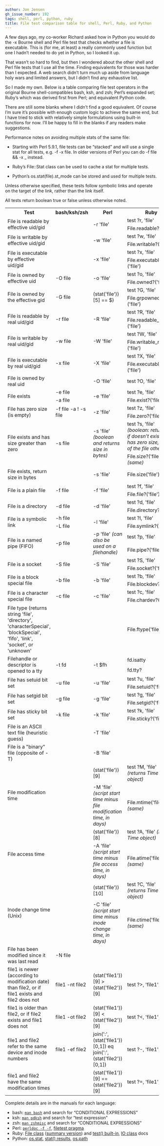 ```yaml
---
author: Jon Jensen
gh_issue_number: 192
tags: shell, perl, python, ruby
title: File test comparison table for shell, Perl, Ruby, and Python
---
```


A few days ago, my co-worker Richard asked how in Python you would do the -x Bourne shell and Perl file test that checks whether a file is executable. This is (for me, at least) a really commonly used function but one I hadn’t needed to do yet in Python, so I looked it up.

That wasn’t so hard to find, but then I wondered about the other shell and Perl file tests that I use all the time. Finding equivalents for those was harder than I expected. A web search didn’t turn much up aside from language holy wars and limited answers, but I didn’t find any exhaustive list.

So I made my own. Below is a table comparing file test operators in the original Bourne shell-compatibles bash, ksh, and zsh; Perl’s expanded set; Ruby’s which was derived first from Perl; and equivalent Python code.

There are still some blanks where I didn’t find a good equivalent. Of course I’m sure it’s possible with enough custom logic to achieve the same end, but I have tried to stick with relatively simple formulations using built-in functions for now. I’ll be happy to fill in the blanks if any readers make suggestions.

Performance notes on avoiding multiple stats of the same file:

- Starting with Perl 5.9.1, file tests can be “stacked” and will use a single stat for all tests, e.g. -f -x file. In older versions of Perl you can do -f file && -x _ instead.

- Ruby’s File::Stat class can be used to cache a stat for multiple tests.

- Python’s os.stat(file).st_mode can be stored and used for multiple tests.

Unless otherwise specified, these tests follow symbolic links and operate on the target of the link, rather than the link itself.

All tests return boolean true or false unless otherwise noted.

<table class="fancy">
<tbody><tr>
<th>Test</th>
<th>bash/ksh/zsh</th>
<th>Perl</th>
<th>Ruby</th>
<th>Python</th>
</tr>

<tr>
<td rowspan="2">File is readable by effective uid/gid</td>
<td rowspan="2"></td>
<td rowspan="2">-r 'file'</td>
<td>test ?r, 'file'</td>
<td rowspan="2"></td>
</tr>

<tr>
<td>File.readable?('file')</td>
</tr>

<tr>
<td rowspan="2">File is writable by effective uid/gid</td>
<td rowspan="2"></td>
<td rowspan="2">-w 'file'</td>
<td>test ?w, 'file'</td>
<td rowspan="2"></td>
</tr>

<tr>
<td>File.writable?('file')</td>
</tr>

<tr>
<td rowspan="2">File is executable by effective uid/gid</td>
<td rowspan="2"></td>
<td rowspan="2">-x 'file'</td>
<td>test ?x, 'file'</td>
<td rowspan="2"></td>
</tr>

<tr>
<td>File.executable?('file')</td>
</tr>

<tr>
<td rowspan="2">File is owned by effective uid</td>
<td rowspan="2">-O file</td>
<td rowspan="2">-o 'file'</td>
<td>test ?o, 'file'</td>
<td rowspan="2">os.stat('file').st_uid == os.geteuid()</td>
</tr>

<tr>
<td>File.owned?('file')</td>
</tr>

<tr>
<td rowspan="2">File is owned by the effective gid</td>
<td rowspan="2">-G file</td>
<td rowspan="2">(stat('file'))[5] == $)</td>
<td>test ?G, 'file'</td>
<td rowspan="2">os.stat('file').st_gid == os.getegid()</td>
</tr>

<tr>
<td>File.grpowned?('file')</td>
</tr>

<tr>
<td rowspan="2">File is readable by real uid/gid</td>
<td rowspan="2">-r file</td>
<td rowspan="2">-R 'file'</td>
<td>test ?R, 'file'</td>
<td rowspan="2">os.access('file', os.R_OK)</td>
</tr>

<tr>
<td>File.readable_real?('file')</td>
</tr>

<tr>
<td rowspan="2">File is writable by real uid/gid</td>
<td rowspan="2">-w file</td>
<td rowspan="2">-W 'file'</td>
<td>test ?W, 'file'</td>
<td rowspan="2">os.access('file', os.W_OK)</td>
</tr>

<tr>
<td>File.writable_real?('file')</td>
</tr>

<tr>
<td rowspan="2">File is executable by real uid/gid</td>
<td rowspan="2">-x file</td>
<td rowspan="2">-X 'file'</td>
<td>test ?X, 'file'</td>
<td rowspan="2">os.access('file', os.X_OK)</td>
</tr>

<tr>
<td>File.executable_real?('file')</td>
</tr>

<tr>
<td>File is owned by real uid</td>
<td></td>
<td>-O 'file'</td>
<td>test ?O, 'file'</td>
<td>os.stat('file').st_uid == os.getuid()</td>
</tr>

<tr>
<td rowspan="2">File exists</td>
<td>-e file</td>
<td rowspan="2">-e 'file'</td>
<td>test ?e, 'file'</td>
<td rowspan="2">os.path.exists('file')</td>
</tr>

<tr>
<td>-a file</td>
<td>File.exist?('file')</td>
</tr>

<tr>
<td rowspan="2">File has zero size (is empty)</td>
<td rowspan="2">-f file -a ! -s file</td>
<td rowspan="2">-z 'file'</td>
<td>test ?z, 'file'</td>
<td>os.path.getsize('file') == 0</td>
</tr>

<tr>
<td>File.zero?('file')</td>
<td>os.stat('file').st_size == 0</td>
</tr>

<tr>
<td rowspan="2">File exists and has size greater than zero</td>
<td rowspan="2">-s file</td>
<td rowspan="2">-s 'file' <em>(boolean and returns size in bytes)</em></td>
<td>test ?s, 'file' <em>(boolean: returns nil if doesn't exist or has zero size, size of the file otherwise)</em></td>
<td>os.path.getsize('file') > 0</td>
</tr>

<tr>
<td>File.size?('file') <em>(same)</em><br/>
</td><td>os.stat('file').st_size > 0</td>
</tr>

<tr>
<td rowspan="2">File exists, return size in bytes</td>
<td rowspan="2"></td>
<td rowspan="2">-s 'file'</td>
<td rowspan="2">File.size('file')</td>
<td>os.path.getsize('file')</td>
</tr>

<tr>
<td>os.stat('file').st_size</td>
</tr>

<tr>
<td rowspan="2">File is a plain file</td>
<td rowspan="2">-f file</td>
<td rowspan="2">-f 'file'</td>
<td>test ?f, 'file'</td>
<td>os.path.isfile('file')</td>
</tr>

<tr>
<td>File.file?('file')</td>
<td>stat.S_ISREG(os.stat('file').st_mode)</td>
</tr>

<tr>
<td rowspan="2">File is a directory</td>
<td rowspan="2">-d file</td>
<td rowspan="2">-d 'file'</td>
<td>test ?d, 'file'</td>
<td>os.path.isdir('file')</td>
</tr>

<tr>
<td>File.directory?('file')</td>
<td>stat.S_ISDIR(os.stat('file').st_mode)</td>
</tr>

<tr>
<td rowspan="2">File is a symbolic link</td>
<td>-h file</td>
<td rowspan="2">-l 'file'</td>
<td>test ?l, 'file'</td>
<td>os.path.islink('file')</td>
</tr>

<tr>
<td>-L file</td>
<td>File.symlink?('file')</td>
<td>stat.S_ISLNK(os.lstat('file').st_mode)</td>
</tr>

<tr>
<td rowspan="2">File is a named pipe (FIFO)</td>
<td rowspan="2">-p file</td>
<td rowspan="2">-p 'file' <em>(can also be used on a filehandle)</em></td>
<td>test ?p, 'file'</td>
<td rowspan="2">stat.S_ISFIFO(os.stat('file').st_mode)</td>
</tr>

<tr>
<td>File.pipe?('file')</td>
</tr>

<tr>
<td rowspan="2">File is a socket</td>
<td rowspan="2">-S file</td>
<td rowspan="2">-S 'file'</td>
<td>test ?S, 'file'</td>
<td rowspan="2">stat.S_ISSOCK(os.stat('file').st_mode)</td>
</tr>

<tr>
<td>File.socket?('file')</td>
</tr>

<tr>
<td rowspan="2">File is a block special file</td>
<td rowspan="2">-b file</td>
<td rowspan="2">-b 'file'</td>
<td>test ?b, 'file'</td>
<td rowspan="2">stat.S_ISBLK(os.stat('file').st_mode)</td>
</tr>

<tr>
<td>File.blockdev?('file')</td>
</tr>

<tr>
<td rowspan="2">File is a character special file</td>
<td rowspan="2">-c file</td>
<td rowspan="2">-c 'file'</td>
<td>test ?c, 'file'</td>
<td rowspan="2">stat.S_ISCHR(os.stat('file').st_mode)</td>
</tr>

<tr>
<td>File.chardev?('file')</td>
</tr>

<tr>
<td>File type (returns string 'file', 'directory', 'characterSpecial', 'blockSpecial', 'fifo', 'link', 'socket', or 'unknown'</td>
<td></td>
<td></td>
<td>File.ftype('file')</td>
<td></td>
</tr>

<tr>
<td rowspan="2">Filehandle or descriptor is opened to a tty</td>
<td rowspan="2">-t fd</td>
<td rowspan="2">-t $fh</td>
<td>fd.isatty</td>
<td rowspan="2">os.isatty(fd)</td>
</tr>

<tr>
<td>fd.tty?</td>
</tr>

<tr>
<td rowspan="2">File has setuid bit set</td>
<td rowspan="2">-u file</td>
<td rowspan="2">-u 'file'</td>
<td>test ?u, 'file'</td>
<td rowspan="2">os.stat('file').st_mode & stat.S_ISGID</td>
</tr>

<tr>
<td>File.setuid?('file')</td>
</tr>

<tr>
<td rowspan="2">File has setgid bit set</td>
<td rowspan="2">-g file</td>
<td rowspan="2">-g 'file'</td>
<td>test ?g, 'file'</td>
<td rowspan="2">os.stat('file').st_mode & stat.S_ISUID</td>
</tr>

<tr>
<td>File.setgid?('file')</td>
</tr>

<tr>
<td rowspan="2">File has sticky bit set</td>
<td rowspan="2">-k file</td>
<td rowspan="2">-k 'file'</td>
<td>test ?k, 'file'</td>
<td rowspan="2">os.stat('file').st_mode & stat.S_ISVTX</td>
</tr>

<tr>
<td>File.sticky?('file')</td>
</tr>

<tr>
<td>File is an ASCII text file (heuristic guess)</td>
<td></td>
<td>-T 'file'</td>
<td></td>
<td></td>
</tr>

<tr>
<td>File is a "binary" file (opposite of -T)</td>
<td></td>
<td>-B 'file'</td>
<td></td>
<td></td>
</tr>

<tr>
<td rowspan="2">File modification time</td>
<td rowspan="2"></td>
<td>(stat('file'))[9]</td>
<td>test ?M, 'file' <em>(returns Time object)</em></td>
<td rowspan="2">os.stat('file').st_mtime</td>
</tr>

<tr>
<td>-M 'file' <em>(script start time minus file modification time, in days)</em></td>
<td>File.mtime('file') <em>(same)</em></td>
</tr>

<tr>
<td rowspan="2">File access time</td>
<td rowspan="2"></td>
<td>(stat('file'))[8]</td>
<td>test ?A, 'file' <em>(returns Time object)</em></td>
<td rowspan="2">os.stat('file').st_atime</td>
</tr>

<tr>
<td>-A 'file' <em>(script start time minus file access time, in days)</em></td>
<td>File.atime('file') <em>(same)</em></td>
</tr>

<tr>
<td rowspan="2">Inode change time (Unix)</td>
<td rowspan="2"></td>
<td>(stat('file'))[10]</td>
<td>test ?C, 'file' <em>(returns Time object)</em></td>
<td rowspan="2">os.stat('file').st_ctime</td>
</tr>

<tr>
<td>-C 'file' <em>(script start time minus inode change time, in days)</em></td>
<td>File.ctime('file') <em>(same)</em></td>
</tr>

<tr>
<td>File has been modified since it was last read</td>
<td>-N file</td>
<td></td>
<td></td>
<td></td>
</tr>

<tr>
<td>file1 is newer (according to modification date) than file2, or if file1 exists and file2 does not</td>
<td>file1 -nt file2</td>
<td>(stat('file1'))[9] > (stat('file2'))[9]</td>
<td>test ?>, 'file1', 'file2'</td>
<td>os.path.exists('file1') and (not os.path.exists('file2') or os.stat('file1').st_mtime > os.stat('file2').st_mtime)</td>
</tr>

<tr>
<td>file1 is older than file2, or if file2 exists and file1 does not</td>
<td>file1 -ot file2</td>
<td>(stat('file1'))[9] < (stat('file2'))[9]</td>
<td>test ?<, 'file1', 'file2'</td>
<td>os.path.exists('file2') and (not os.path.exists('file1') or os.stat('file1').st_mtime < os.stat('file2').st_mtime)</td>
</tr>

<tr>
<td>file1 and file2 refer to the same device and inode numbers</td>
<td>file1 -ef file2</td>
<td>join(':', (stat('file1'))[0,1]) eq join(':', (stat('file2'))[0,1])</td>
<td>test ?-, 'file1', 'file2'</td>
<td>os.path.samefile('file1', 'file2')</td>
</tr>

<tr>
<td>file1 and file2 have the same modification times</td>
<td></td>
<td>(stat('file1'))[9] == (stat('file2'))[9]</td>
<td>test ?=, 'file1', 'file2'</td>
<td>os.stat('file1').st_mtime == os.stat('file2').st_mtime</td>
</tr>

</tbody></table>

Complete details are in the manuals for each language:

- bash: [`man bash`](https://linux.die.net/man/1/bash) and search for “CONDITIONAL EXPRESSIONS”
- ksh: [`man pdksh`](https://linux.die.net/man/1/pdksh) and search for “test expression”
- zsh: [`man zshmisc`](https://linux.die.net/man/1/zshmisc) and search for “CONDITIONAL EXPRESSIONS”
- Perl: [`perldoc -f -f`](https://perldoc.perl.org/functions/-X.html), [filetest pragma](https://perldoc.perl.org/filetest.html)
- Ruby: [File class](https://ruby-doc.org/core-2.5.1/File.html) ([summary version](https://www.tutorialspoint.com/ruby/ruby_file_methods.htm)) and [test() built-in](https://ruby-doc.org/core-1.8.7/Kernel.html#M001085), [IO class](https://ruby-doc.org/core-2.5.1/IO.html) docs
- Python: [os.stat](https://docs.python.org/3/library/os.html#os.stat), [stat() results](https://docs.python.org/3/library/stat.html), [os.path](https://docs.python.org/3/library/os.path.html#module-os.path)
